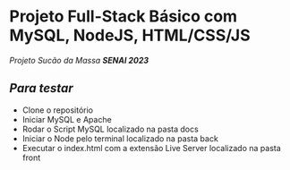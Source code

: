 # Projeto Full-Stack Básico com MySQL, NodeJS, HTML/CSS/JS
<i>Projeto Sucão da Massa <b>SENAI 2023</b></i>
<h2><i>Para testar</i></h2>
<ul>
  <li>Clone o repositório</li>
  <li>Iniciar MySQL e Apache</li>
  <li>Rodar o Script MySQL localizado na pasta docs</li>
  <li>Iniciar o Node pelo terminal localizado na pasta back</li>
  <li>Executar o index.html com a extensão Live Server localizado na pasta front</li>
</ul>
